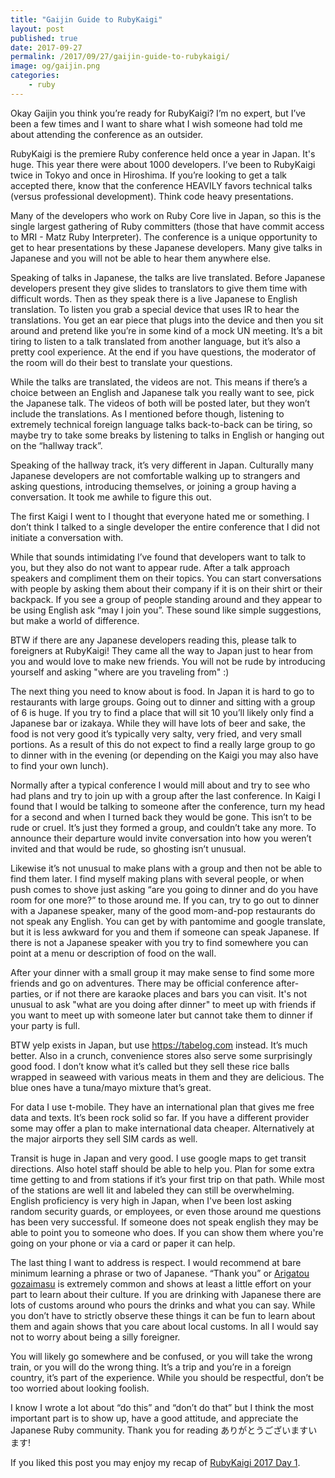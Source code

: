 ```yaml
---
title: "Gaijin Guide to RubyKaigi"
layout: post
published: true
date: 2017-09-27
permalink: /2017/09/27/gaijin-guide-to-rubykaigi/
image: og/gaijin.png
categories:
    - ruby
---
```


Okay Gaijin you think you’re ready for RubyKaigi? I’m no expert, but I’ve been a few times and I want to share what I wish someone had told me about attending the conference as an outsider.

RubyKaigi is the premiere Ruby conference held once a year in Japan. It's huge. This year there were about 1000 developers. I’ve been to RubyKaigi twice in Tokyo and once in Hiroshima. If you’re looking to get a talk accepted there, know that the conference HEAVILY favors technical talks (versus professional development). Think code heavy presentations.

Many of the developers who work on Ruby Core live in Japan, so this is the single largest gathering of Ruby committers (those that have commit access to MRI - Matz Ruby Interpreter). The conference is a unique opportunity to get to hear presentations by these Japanese developers. Many give talks in Japanese and you will not be able to hear them anywhere else.

Speaking of talks in Japanese, the talks are live translated. Before Japanese developers present they give slides to translators to give them time with difficult words. Then as they speak there is a live Japanese to English translation. To listen you grab a special device that uses IR to hear the translations. You get an ear piece that plugs into the device and then you sit around and pretend like you’re in some kind of a mock UN meeting. It’s a bit tiring to listen to a talk translated from another language, but it’s also a pretty cool experience. At the end if you have questions, the moderator of the room will do their best to translate your questions.

While the talks are translated, the videos are not. This means if there’s a choice between an English and Japanese talk you really want to see, pick the Japanese talk. The videos of both will be posted later, but they won’t include the translations. As I mentioned before though, listening to extremely technical foreign language talks back-to-back can be tiring, so maybe try to take some breaks by listening to talks in English or hanging out on the “hallway track”.

Speaking of the hallway track, it’s very different in Japan. Culturally many Japanese developers are not comfortable walking up to strangers and asking questions, introducing themselves, or joining a group having a conversation. It took me awhile to figure this out.

The first Kaigi I went to I thought that everyone hated me or something. I don’t think I talked to a single developer the entire conference that I did not initiate a conversation with.

While that sounds intimidating I’ve found that developers want to talk to you, but they also do not want to appear rude. After a talk approach speakers and compliment them on their topics. You can start conversations with people by asking them about their company if it is on their shirt or their backpack. If you see a group of people standing around and they appear to be using English ask “may I join you”. These sound like simple suggestions, but make a world of difference.

BTW if there are any Japanese developers reading this, please talk to foreigners at RubyKaigi! They came all the way to Japan just to hear from you and would love to make new friends. You will not be rude by introducing yourself and asking "where are you traveling from" :)

The next thing you need to know about is food. In Japan it is hard to go to restaurants with large groups. Going out to dinner and sitting with a group of 6 is huge. If you try to find a place that will sit 10 you’ll likely only find a Japanese bar or izakaya. While they will have lots of beer and sake, the food is not very good it’s typically very salty, very fried, and very small portions. As a result of this do not expect to find a really large group to go to dinner with in the evening (or depending on the Kaigi you may also have to find your own lunch).

Normally after a typical conference I would mill about and try to see who had plans and try to join up with a group after the last conference. In Kaigi I found that I would be talking to someone after the conference, turn my head for a second and when I turned back they would be gone. This isn’t to be rude or cruel. It’s just they formed a group, and couldn’t take any more. To announce their departure would invite conversation into how you weren’t invited and that would be rude, so ghosting isn’t unusual.

Likewise it’s not unusual to make plans with a group and then not be able to find them later. I find myself making plans with several people, or when push comes to shove just asking “are you going to dinner and do you have room for one more?” to those around me. If you can, try to go out to dinner with a Japanese speaker, many of the good mom-and-pop restaurants do not speak any English. You can get by with pantomime and google translate, but it is less awkward for you and them if someone can speak Japanese. If there is not a Japanese speaker with you try to find somewhere you can point at a menu or description of food on the wall.

After your dinner with a small group it may make sense to find some more friends and go on adventures. There may be official conference after-parties, or if not there are karaoke places and bars you can visit. It's not unusual to ask "what are you doing after dinner" to meet up with friends if you want to meet up with someone later but cannot take them to dinner if your party is full.

BTW yelp exists in Japan, but use https://tabelog.com instead. It’s much better. Also in a crunch, convenience stores also serve some surprisingly good food. I don’t know what it’s called but they sell these rice balls wrapped in seaweed with various meats in them and they are delicious. The blue ones have a tuna/mayo mixture that’s great.

For data I use t-mobile. They have an international plan that gives me free data and texts. It’s been rock solid so far. If you have a different provider some may offer a plan to make international data cheaper. Alternatively at the major airports they sell SIM cards as well.

Transit is huge in Japan and very good. I use google maps to get transit directions. Also hotel staff should be able to help you. Plan for some extra time getting to and from stations if it’s your first trip on that path. While most of the stations are well lit and labeled they can still be overwhelming. English proficiency is very high in Japan, when I've been lost asking random security guards, or employees, or even those around me questions has been very successful. If someone does not speak english they may be able to point you to someone who does. If you can show them where you're going on your phone or via a card or paper it can help.

The last thing I want to address is respect. I would recommend at bare minimum learning a phrase or two of Japanese. “Thank you” or [Arigatou gozaimasu](https://youtu.be/N4t3rnC30No) is extremely common and shows at least a little effort on your part to learn about their culture. If you are drinking with Japanese there are lots of customs around who pours the drinks and what you can say. While you don’t have to strictly observe these things it can be fun to learn about them and again shows that you care about local customs. In all I would say not to worry about being a silly foreigner.

You will likely go somewhere and be confused, or you will take the wrong train, or you will do the wrong thing. It’s a trip and you’re in a foreign country, it’s part of the experience. While you should be respectful, don’t be too worried about looking foolish.

I know I wrote a lot about “do this” and “don’t do that” but I think the most important part is to show up, have a good attitude, and appreciate the Japanese Ruby community. Thank you for reading ありがとうございますいます!

If you liked this post you may enjoy my recap of [RubyKaigi 2017 Day 1](https://schneems.com/2017/09/27/rubykaigi-2017-day-1/).
